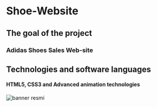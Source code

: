 # Shoe-Website

 <h2>The goal of the project</h2>
 
 <h3> Adidas Shoes Sales Web-site</h3>

<h2>Technologies and software languages</h2>

<h4>HTML5, CSS3 and Advanced animation technologies</h4>


![banner resmi](shoes.gif)
